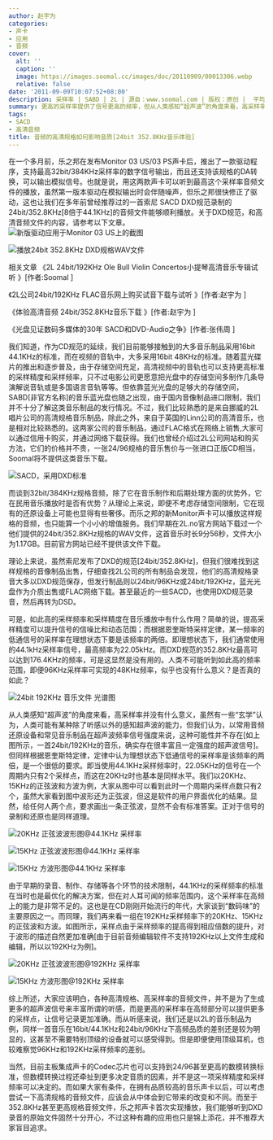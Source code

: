 ```yaml
---
author: 赵宇为
categories:
- 声卡
- 应用
- 音频
cover:
  alt: ''
  caption: ''
  image: https://images.soomal.cc/images/doc/20110909/00013306.webp
  relative: false
date: '2011-09-09T10:07:52+08:00'
description: 采样率 | SABD | 2L | 源自：www.soomal.com | 版权：原创 |  平均/总评分：09.20/322
summary: 更高的采样率提供了信号更高的频率，但从人类感知“超声波”的角度来看，高采样率并没有什么意义，虽然有一些“玄学”认为，人类可能有某种除了听感以外的感知超声波的能力。如此高的采样频率和采样精度在音乐播放中有什么作用？简单的说，提高采样精度可以提升信号的信噪比和动态范围；而根据恩奎斯特采样定律……
tags:
- SACD
- 高清音频
title: 音频的高清规格如何影响音质[24bit 352.8KHz音乐体验]
---
```


在一个多月前，乐之邦在发布Monitor 03 US/03 PS声卡后，推出了一款驱动程序，支持最高32bit/384KHz采样率的数字信号输出，而且还支持该规格的DA转换，可以输出模拟信号。也就是说，用这两款声卡可以听到最高这个采样率音频文件的播放，虽然第一版本驱动在模拟输出时会伴随噪声，但乐之邦很快修正了驱动，这也让我们在多年前曾经推荐过的一首索尼 SACD DXD规范录制的24bit/352.8KHz[8倍于44.1KHz]的音频文件能够顺利播放。关于DXD规范，和高清音频文件的内容，请参考以下文章。
![新版驱动应用于Monitor 03 US上的截图](https://images.soomal.cc/images/doc/20110727/00012368.webp)




![播放24bit 352.8KHz DXD规格WAV文件](https://images.soomal.cc/images/doc/20110908/00013303.webp)




相关文章
《2L 24bit/192KHz Ole Bull Violin Concertos小提琴高清音乐专辑试听 》[作者:Soomal ]

《2L公司24bit/192KHz FLAC音乐网上购买试音下载与试听 》[作者:赵宇为 ]

《体验高清音频 24bit/352.8KHz音乐下载 》[作者:赵宇为 ]

《光盘见证数码多媒体的30年 SACD和DVD-Audio之争》[作者:张伟周 ]

我们知道，作为CD规范的延续，我们目前能够接触到的大多音乐制品采用16bit 44.1KHz的标准，而在视频的音轨中，大多采用16bit 48KHz的标准。随着蓝光碟片的推出和逐步普及，由于存储空间充足，高清视频中的音轨也可以支持更高标准的采样精度和采样频率，只不过电影公司更愿意把光盘中的存储空间多制作几条导演解说音轨或是多国语言音轨等等。但依靠蓝光光盘的足够大的存储空间，SABD[非官方名称]的音乐蓝光盘也随之出现，由于国内音像制品进口限制，我们并不十分了解这类音乐制品的发行情况。不过，我们比较熟悉的是来自挪威的2L唱片公司的高清规格音乐制品，除此之外，来自于英国的Linn公司的高清音乐，也是相对比较熟悉的。这两家公司的音乐制品，通过FLAC格式在网络上销售,大家可以通过信用卡购买，并通过网络下载获得。我们也曾经介绍过2L公司网站和购买方法，它们的价格并不贵，一张24/96规格的音乐售价与一张进口正版CD相当，Soomal将不提供这类音乐下载。

![SACD，采用DXD标准](https://images.soomal.cc/images/doc/20090603/00002031.webp)




而谈到32bit/384KHz规格音频，除了它在音乐制作和后期处理方面的优势外，它在民用音乐播放时是否有优势？从理论上来说，即便不考虑存储空间限制，它在现有的还原设备上可能也显得有些奢侈。而乐之邦的新Monitor声卡可以播放这样规格的音频，也只能算一个小小的增值服务。我们早期在2L.no官方网站下载过一个他们提供的24bit/352.8KHz规格的WAV文件，这首音乐时长9分56秒，文件大小为1.17GB。目前官方网站已经不提供该文件下载。

理论上来说，虽然索尼发布了DXD的规范[24bit/352.8KHz]，但我们很难找到这样规格的音像制品出售，仔细查找2L公司的所有制品会发现，他们的高清规格录音大多以DXD规范保存，但发行制品则以24bit/96KHz或24bit/192KHz，蓝光光盘作为介质出售或FLAC网络下载。甚至最近的一些SACD，也使用DXD规范录音，然后再转为DSD。

可是，如此高的采样频率和采样精度在音乐播放中有什么作用？简单的说，提高采样精度可以提升信号的信噪比和动态范围；而根据恩奎斯特采样定律，某一频率的低通信号的采样率在理想状态下要是该频率的两倍。即理想状态下，我们通常使用的44.1kHz采样率信号，最高频率为22.05kHz。而DXD规范的352.8KHz最高可以达到176.4KHz的频率，可是这显然是没有用的。人类不可能听到如此高的频率范围，即便96KHz采样率可实现的48KHz频率，似乎也没有什么意义？是否真的如此？

![24bit 192KHz 音乐文件 光谱图](https://images.soomal.cc/images/doc/20110908/00013302.webp)




从人类感知“超声波”的角度来看，高采样率并没有什么意义，虽然有一些“玄学”认为，人类可能有某种除了听感以外的感知超声波的能力，但我们认为，以常用音频还原设备和常见音乐制品在超声波频率信号强度来说，这种可能性并不存在[如上图所示，一首24bit/192KHz的音乐，确实存在很丰富且一定强度的超声波信号]。但同样根据恩奎斯特定律，定律中认为理想状态下低通信号的采样率是该频率的两倍，是一个很低的要求。即当使用44.1KHz采样频率时，22.05KHz的信号在一个周期内只有2个采样点，而这在20KHz时也基本是同样水平。我们以20KHz、15KHz的正弦波和方波为例，大家从图中可以看到此时一个周期内采样点数只有2个，虽然大家看到图中波形还为正弦波，但这是软件的用户界面优化的结果。显然，给任何人两个点，要求画出一条正弦波，显然不会有标准答案。正对于信号的录制和还原也是同样道理。

![20KHz 正弦波波形图@44.1KHz 采样率](https://images.soomal.cc/images/doc/20110908/00013300.webp)




![15KHz 正弦波波形图@44.1KHz 采样率](https://images.soomal.cc/images/doc/20110908/00013301.webp)




![15KHz 方波形图@44.1KHz 采样率](https://images.soomal.cc/images/doc/20110908/00013304.webp)




由于早期的录音、制作、存储等各个环节的技术限制，44.1KHz的采样频率的标准在当时也是最优化的解决方案，但在对人耳可闻的频率范围内，这个采样率在高频上的能力是非常不足的。这也是在CD刚刚开始流行的年代，大家谈到“数码味”的主要原因之一。而同理，我们再来看一组在192KHz采样频率下的20KHz、15KHz的正弦波和方波。如图所示，采样点由于采样频率的提高得到相应倍数的提升，对于波形的描述自然更加准确[由于目前音频编辑软件不支持192KHz以上文件生成和编辑，所以以192KHz为例]。

![20KHz 正弦波波形图@192KHz 采样率](https://images.soomal.cc/images/doc/20110908/00013299.webp)




![15KHz 方波形图@192KHz 采样率](https://images.soomal.cc/images/doc/20110908/00013305.webp)




综上所述，大家应该明白，各种高清规格、高采样率的音频文件，并不是为了生成更多的超声波信号来丰富所谓的听感，而是更高的采样率在高频部分可以提供更多的采样点，让信号记录更加准确。而从听感来说，我们还是以2L的音乐制品为例，同样一首音乐在16bit/44.1KHz和24bit/96KHz下高频品质的差别还是较为明显的，这甚至不需要特别顶级的设备就可以感受得到。但是即便使用顶级耳机，也较难察觉96KHz和192KHz采样频率的差别。

当然，目前主板集成声卡的Codec芯片也可以支持到24/96甚至更高的数模转换标准，但数模转换过程还牵扯到更多决定音质的因素，并不是这一项采样精度和采样频率可以决定的。而如果大家有条件，在拥有品质较高的音乐声卡以后，可以考虑尝试一下高清规格的音频文件，应该会从中体会到它带来的改变和不同。而至于352.8KHz甚至更高规格音频文件，乐之邦声卡首次实现播放，我们能够听到DXD录音的原始文件固然十分开心，不过这种有趣的应用也只是锦上添花，并不推荐大家盲目追求。
